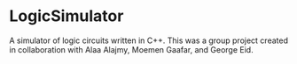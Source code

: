# LogicSimulator
A simulator of logic circuits written in C++. This was a group project created in collaboration with Alaa Alajmy, Moemen Gaafar, and George Eid.
